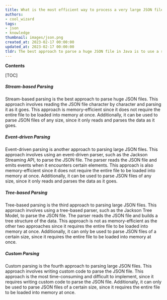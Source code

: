 ```yaml
---
title: What is the most efficient way to process a very large JSON file using java?
authors:
- cool_wizard
tags:
- json
- knowledge
thumbnail: images/json.png
created_at: 2023-02-17 00:00:00
updated_at: 2023-02-17 00:00:00
tldr: The best approach to parse a huge JSON file in Java is to use a streaming JSON parser such as Jackson or Gson.
---
```


**Contents**

[TOC]

##### Stream-based Parsing
Stream-based parsing is the best approach to parse huge JSON files. This approach involves reading the JSON file character by character and parsing it as it goes. This approach is memory-efficient since it does not require the entire file to be loaded into memory at once. Additionally, it can be used to parse JSON files of any size, since it only reads and parses the data as it goes.

##### Event-driven Parsing
Event-driven parsing is another approach to parsing large JSON files. This approach involves using an event-driven parser, such as the Jackson Streaming API, to parse the JSON file. The parser reads the JSON file and emits events when it encounters certain elements. This approach is also memory-efficient since it does not require the entire file to be loaded into memory at once. Additionally, it can be used to parse JSON files of any size, since it only reads and parses the data as it goes.

##### Tree-based Parsing
Tree-based parsing is the third approach to parsing large JSON files. This approach involves using a tree-based parser, such as the Jackson Tree Model, to parse the JSON file. The parser reads the JSON file and builds a tree structure of the data. This approach is not as memory-efficient as the other two approaches since it requires the entire file to be loaded into memory at once. Additionally, it can only be used to parse JSON files of a certain size, since it requires the entire file to be loaded into memory at once.

##### Custom Parsing
Custom parsing is the fourth approach to parsing large JSON files. This approach involves writing custom code to parse the JSON file. This approach is the most time-consuming and difficult to implement, since it requires writing custom code to parse the JSON file. Additionally, it can only be used to parse JSON files of a certain size, since it requires the entire file to be loaded into memory at once.
